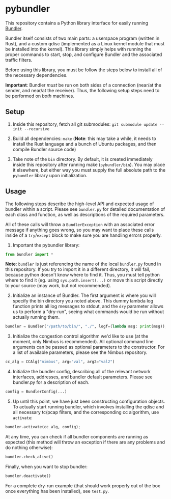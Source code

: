 # pybundler

This repository contains a Python library interface for easily running [Bundler](https://github.com/bundler-project/bundler).

Bundler itself consists of two main parts: a userspace program (written in Rust), and a custom qdisc (implemented as a Linux kernel module that must be installed into the kernel). 
This library simply helps with running the proper commands to start, stop, and configure Bundler and the associated traffic filters.  

Before using this library, you must be follow the steps below to install all of the necessary dependencies. 

**Important**: Bundler *must* be run on both sides of a connection (near/at the sender, and near/at the receiver). Thus, the following setup steps need to be performed on *both* machines. 

## Setup


1. Inside this repository, fetch all git submodules:
```git submodule update --init --recursive```

2. Build all dependencies: 
```make```
(**Note**: this may take a while, it needs to install the Rust language and a bunch of Ubuntu packages, and then compile Bundler source code)

3. Take note of the `bin` directory. By default, it is created immediately inside this repository after running make (`pybundler/bin`). You may place it elsewhere, but either way you must supply the full absolute path to the `pybundler` library upon initialization.

## Usage

The following steps describe the high-level API and expected usage of bundler within a script. Please see `bundler.py` for detailed documentation of each class and function, as well as descriptions of the required parameters.

All of these calls will throw a `BundlerException` with an associated error message if anything goes wrong, so you may want to place these calls inside of a `try`/`except` block to make sure you are handling errors properly.

1. Important the pybundler library:

```python
from bundler import *
```

**Note**: `bundler` is just referencing the name of the local `bundler.py` found in this repository. If you try to import it in a different directory, it will fail, because python doesn't know where to find it. Thus, you must tell python where to find it (eg. using `sys.path.insert(...)` or move this script directly to your source (may work, but not recommended).

2. Initialize an instance of Bundler. The first argument is where you will specify the bin directory you noted above. This dummy lambda log function prints all log messages to stdout, and the `dry` parameter allows us to perform a "dry-run", seeing what commands would be run without actually running them.

```python
bundler = Bundler("/path/to/bin/", "./", logf=(lambda msg: print(msg)), dry=True)
```

3. Initialize the congestion control algorithm we'd like to use (at the moment, only Nimbus is recommended). All optional command line arguments can be passed as optional parameters to the constructor. For a list of available parameters, please see the Nimbus repository. 

```python
cc_alg = CCAlg("nimbus", arg="val", arg2="val2")
```

4. Initialize the bundler config, describing all of the relevant network interfaces, addresses, and bundler default parameters. Please see bundler.py for a description of each.

```python
config = BundlerConfig(...)
```

5. Up until this point, we have just been constructing configuration objects. To actually start running bundler, which involves installing the qdisc and all necessary tc/pcap filters, and the corresponding cc algorithm, use `activate`:

```python
bundler.activate(cc_alg, config);
```

At any time, you can check if all bundler components are running as expected (this method will throw an exception if there are any problems and do nothing otherwise):

```python
bundler.check_alive()
```

Finally, when you want to stop bundler:

```python
bundler.deactivate()
```

For a complete dry-run example (that should work properly out of the box once everything has been installed), see `test.py`.
